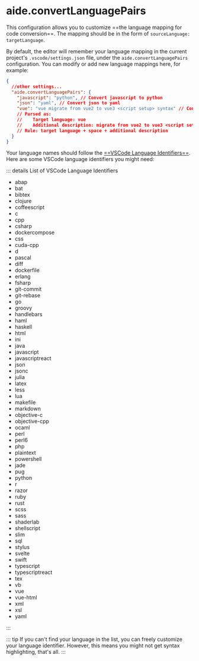 # aide.convertLanguagePairs

This configuration allows you to customize ==the language mapping for code conversion==. The mapping should be in the form of `sourceLanguage: targetLanguage`.

By default, the editor will remember your language mapping in the current project's `.vscode/settings.json` file, under the `aide.convertLanguagePairs` configuration. You can modify or add new language mappings here, for example:

```json
{
  //other settings...
  "aide.convertLanguagePairs": {
    "javascript": "python", // Convert javascript to python
    "json": "yaml", // Convert json to yaml
    "vue": "vue migrate from vue2 to vue3 <script setup> syntax" // Convert vue to vue
    // Parsed as:
    //    Target language: vue
    //    Additional description: migrate from vue2 to vue3 <script setup> syntax
    // Rule: target language + space + additional description
  }
}
```

Your language names should follow the [==VSCode Language Identifiers==](https://code.visualstudio.com/docs/languages/identifiers#_known-language-identifiers). Here are some VSCode language identifiers you might need:

::: details List of VSCode Language Identifiers

- abap
- bat
- bibtex
- clojure
- coffeescript
- c
- cpp
- csharp
- dockercompose
- css
- cuda-cpp
- d
- pascal
- diff
- dockerfile
- erlang
- fsharp
- git-commit
- git-rebase
- go
- groovy
- handlebars
- haml
- haskell
- html
- ini
- java
- javascript
- javascriptreact
- json
- jsonc
- julia
- latex
- less
- lua
- makefile
- markdown
- objective-c
- objective-cpp
- ocaml
- perl
- perl6
- php
- plaintext
- powershell
- jade
- pug
- python
- r
- razor
- ruby
- rust
- scss
- sass
- shaderlab
- shellscript
- slim
- sql
- stylus
- svelte
- swift
- typescript
- typescriptreact
- tex
- vb
- vue
- vue-html
- xml
- xsl
- yaml

:::

::: tip
If you can't find your language in the list, you can freely customize your language identifier. However, this means you might not get syntax highlighting, that's all.
:::
